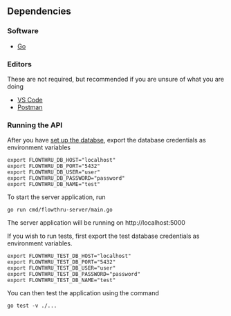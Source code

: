 ## Dependencies
### Software
- [Go](https://golang.org/)
### Editors
These are not required, but recommended if you are unsure of what you are doing
- [VS Code](https://code.visualstudio.com/download)
- [Postman](https://www.getpostman.com/)

### Running the API

After you have [set up the databse](https://github.com/flow-thru/flowthru/tree/master/database/README.md), export the database credentials as environment variables

```
export FLOWTHRU_DB_HOST="localhost"
export FLOWTHRU_DB_PORT="5432"
export FLOWTHRU_DB_USER="user"
export FLOWTHRU_DB_PASSWORD="password"
export FLOWTHRU_DB_NAME="test"
```

To start the server application, run

```
go run cmd/flowthru-server/main.go
```

The server application will be running on http://localhost:5000

If you wish to run tests, first export the test database credentials as environment variables.
```
export FLOWTHRU_TEST_DB_HOST="localhost"
export FLOWTHRU_TEST_DB_PORT="5432"
export FLOWTHRU_TEST_DB_USER="user"
export FLOWTHRU_TEST_DB_PASSWORD="password"
export FLOWTHRU_TEST_DB_NAME="test"
```

You can then test the application using the command
```
go test -v ./...
```
